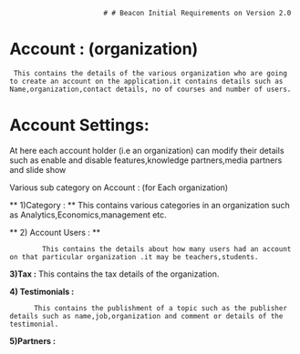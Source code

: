                            # # Beacon Initial Requirements on Version 2.0

# Account : (organization)

     This contains the details of the various organization who are going to create an account on the application.it contains details such as Name,organization,contact details, no of courses and number of users.


# Account Settings:

   At here each account holder (i.e an organization) can modify their details such as enable and disable features,knowledge partners,media partners and slide show

Various sub category on Account : (for Each organization)
 

** 1)Category : **
           This contains various categories in an organization such as Analytics,Economics,management etc.


** 2) Account Users : **
          
            This contains the details about how many users had an account on that particular organization .it may be teachers,students.

 
**3)Tax :**
           This contains the tax details of the organization.

**4) Testimonials :**           

          This contains the publishment of a topic such as the publisher details such as name,job,organization and comment or details of the testimonial.

**5)Partners :**
      
  
